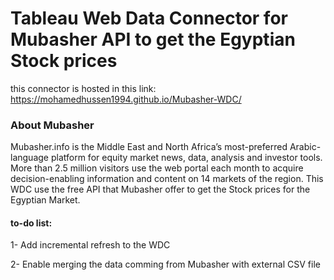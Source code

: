 # Tableau Web Data Connector for Mubasher API to get the Egyptian Stock prices 
this connector is hosted in this link: https://mohamedhussen1994.github.io/Mubasher-WDC/

### About Mubasher
Mubasher.info is the Middle East and North Africa’s most-preferred Arabic-language platform for equity market news, data, analysis and investor tools. More than 2.5 million visitors use the web portal each month to acquire decision-enabling information and content on 14 markets of the region.
This WDC use the free API that Mubasher offer to get the Stock prices for the Egyptian Market.

#### to-do list:
1- Add incremental refresh to the WDC

2- Enable merging the data comming from Mubasher with external CSV file
